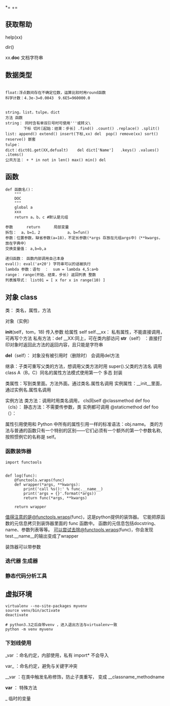 *=		+=


## 获取帮助

help(xx)

dir()

xx.__doc__ 文档字符串

## 数据类型
```

float:浮点数间存在不确定位数，运算比较时用round函数
科学计数：4.3e-3=0.0043  9.6E5=960000.0


string，list，tulpe，dict
方法 函数
string： 同时含有单双引号时可使用'''或转义\
		下标 切片[起始：结束：步长] .find() .count() .replace() .split() 
list: append() extend() insert(下标,xx) del  pop() remove(xx) sort() reserve() 嵌套
tulpe：
dict：dict01.get(XX,defualt)    del dict['Name']   .keys() .values() .items()
公共方法： + * in not in len() max() min() del
```
## 函数
```
def 函数名()：
	"""
	DOC
	"""
	global a
    xxx
	return a，b，c #默认是元组

参数 		return 		局部变量
拆包：  a，b=1，2            a，b=fun()
参数：位置参数，缺省参数(a=18)，不定长参数(*args 存放在元组args中)（**kwargs，放在字典中）
交换变量值： a,b=b,a

递归函数： 函数内部调用自己本身
eval(): eval('a+20') 字符串可以的话被执行
lambda 参数：语句  ：  sum = lambda 4,5:a+b
range： range(开始，结束，步长) 返回列表 整数
列表推导式： list01 = [ x for x in range(10) ]
```
## 对象 class

类： 类名，属性，方法

对象（实例）

__init__(self，tom，18)  传入参数 给属性
self
self.__xx： 私有属性，不能直接调用，可再写个方法
私有方法：def __XX:同上，可在类内部访问
__str__（self） ：直接打印对象时返回此方法的返回内容，且只能是字符串


__del__（self）： 对象没有被引用时（删除时） 会调用del方法

继承：子类可重写父类的方法，想调用父类方法时用 super().父类的方法名 调用
class A（B，C）同名的属性方法模式使用第一个
多态
封装

类属性：写到类里面。方法外面。通过类名.属性名调用
实例属性：__init__里面，通过实例名.属性名调用

实例方法
类方法：调用时用类名调用， cls同self
	@classmethod
	def foo（cls）：
静态方法：不需要传参数，类 实例都可调用
	@staticmethod
	def foo（）：
	
	
属性引用使用和 Python 中所有的属性引用一样的标准语法：obj.name。
类的方法与普通的函数只有一个特别的区别——它们必须有一个额外的第一个参数名称, 按照惯例它的名称是 self。




### 函数装饰器

```
import functools


def log(func):
    @functools.wraps(func)
    def wrapper(*args, **kwargs):
        print('call %s():' % func.__name__)
        print('args = {}'.format(*args))
        return func(*args, **kwargs)

    return wrapper
```
值得注意的是@functools.wraps(func)，这是python提供的装饰器。
它能把原函数的元信息拷贝到装饰器里面的 func 函数中。
函数的元信息包括docstring、name、参数列表等等。
可以尝试去除@functools.wraps(func)，你会发现test.__name__的输出变成了wrapper

装饰器可以带参数

### 迭代器 生成器

### 静态代码分析工具

## 虚拟环境
```
virtualenv --no-site-packages myvenv
source venv/bin/activate
deactivate

# python3.3之后自带venv ，进入退出方法与virtualenv一致
python -m venv myvenv
```

### 下划线使用

_var   ：命名约定，内部使用，私有 import* 不会导入
 
var_    ：命名约定，避免与关键字冲突

__var  ：在类中触发名称修饰，防止子类重写， 变成 __classname_methodname

__var__  ： 特殊方法

_ 临时的变量



